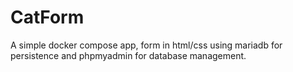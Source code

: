 # CatForm
A simple docker compose app, form in html/css using mariadb for persistence and phpmyadmin for database management.
